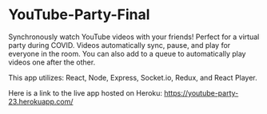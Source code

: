# YouTube-Party-Final

Synchronously watch YouTube videos with your friends! Perfect for a virtual party during COVID. Videos automatically sync, pause, and play for everyone in the room.
You can also add to a queue to automatically play videos one after the other. 

This app utilizes: React, Node, Express, Socket.io, Redux, and React Player. 

Here is a link to the live app hosted on Heroku: https://youtube-party-23.herokuapp.com/

